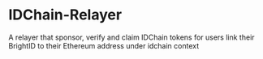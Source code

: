 # IDChain-Relayer
A relayer that sponsor, verify and claim IDChain tokens for users link their BrightID to their Ethereum address under idchain context
